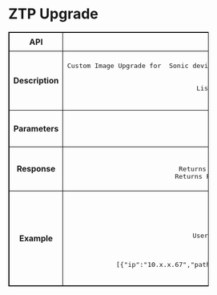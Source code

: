# ZTP Upgrade 

<!-- markdownlint-disable MD033 -->
<style>
  table {
    border-collapse: collapse;
    table-layout: fixed;
    width: 400px;
    border: 1px solid black;
  }
  th {
    border: 1px solid black;
  }

  td {
    border: 1px solid black;
    padding: 8px;
    text-align: center;
    vertical-align: middle;
    word-wrap: break-word;
  }
</style>

<table>
  <tr>
    <th>API</th>
    <td><b>upgradeNOSImage</b></td>
  </tr>
  <tr>
    <th>Description</th>
    <td><pre>Custom Image Upgrade for  Sonic devices  . Performs custom image upgrades for specific enrolled selected  sonic devices only.
 Custom image management via ONES application.
                 ONES application  needs the following information as the input -
List of devices (IP address or host name) to upgrade images
Image path , user credentials to scp server
</pre>
    </td>
  </tr>
  <tr>
    <th>Parameters</th>
    <td><pre>API Input Parameter : <Device IPs, PathToImage>
Input Parameters: one or more device ip address
</pre>
    </td>
  </tr>
  <tr>
    <th>Response</th>
    <td><pre>Response: True/False- 
Returns True status if image upgrade to sonic devices is successful 
Returns False Status if Image upgrade to sonic devices is unsuccessful
</pre> </td>
  </tr>
  <tr>
    <th>Example</th>
    <td><pre>POST /upgradeNOSImage  HTTP/1.1
Content-Type: application/json; charset=utf-8
Host: localhost:8080
Connection: close
User-Agent: Paw/3.4.0 (Macintosh; OS X/12.3.0) GCDHTTPRequest
Content-Length: 61

[{"ip":"10.x.x.67","pathToImage":"http://10.x.x.10:8191/mnt/ws/images/sonic-mellanox-e8daeacd.bin"}]</pre>
    </td>
  </tr>
</table>
